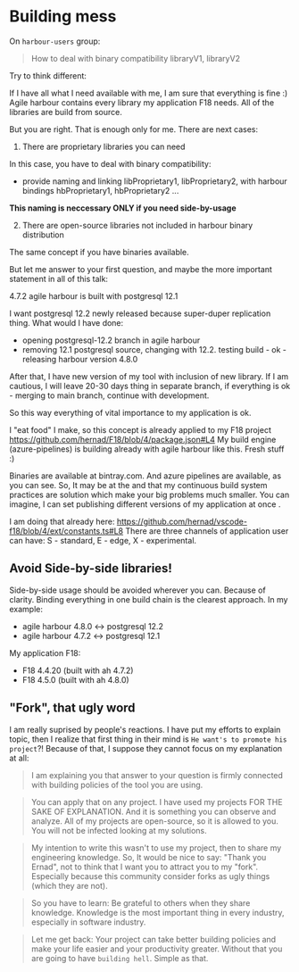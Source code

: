 Building mess
========================================

On `harbour-users` group:

> How to deal with binary compatibility libraryV1, libraryV2

Try to think different:

If I have all what I need available with me, I am sure that everything is fine :)
Agile harbour contains every library my application F18 needs. All of the libraries are build from source. 

But you are right. That is enough only for me. There are next cases:

1. There are proprietary libraries you can need

In this case, you have to deal with binary compatibility:
-  provide naming and linking  libProprietary1, libProprietary2, with harbour bindings hbProprietary1, hbProprietary2 ...

**This naming is neccessary ONLY if you need side-by-usage**

2. There are open-source libraries not included in harbour binary distribution

The same concept if you have binaries available.

But let me answer to your first question, and maybe the more important statement in all of this talk:

4.7.2 agile harbour is built with postgresql 12.1

I want postgresql 12.2 newly released because super-duper replication thing. What would I have done:

- opening postgresql-12.2 branch in agile harbour
- removing 12.1 postgresql source, changing with 12.2. testing build - ok - releasing harbour version 4.8.0

After that, I have new version of my tool with inclusion of new library.
If I am cautious, I will leave 20-30 days thing in separate branch, if everything is ok - merging to main branch, continue with development.

So this way everything of vital importance to my application is ok.

I "eat food" I make, so this concept is already applied to my F18 project https://github.com/hernad/F18/blob/4/package.json#L4
My build engine (azure-pipelines) is building already with agile harbour like this. Fresh stuff :)

Binaries are available at bintray.com. And azure pipelines are available, as you can see. 
So, It may be at the and that my continuous build system practices are solution which make your big problems much smaller.
You can imagine, I can set publishing different versions of my application at once .  

I am doing that already here: https://github.com/hernad/vscode-f18/blob/4/ext/constants.ts#L8
There are three channels of application user can have: S - standard, E - edge, X - experimental.

## Avoid Side-by-side libraries!

Side-by-side usage should be avoided wherever you can.
 Because of clarity. Binding everything in one build chain is the clearest approach.
In my example:

- agile harbour 4.8.0  <-> postgresql 12.2
- agile harbour 4.7.2  <-> postgresql 12.1

My application F18:

- F18 4.4.20 (built with ah 4.7.2)
- F18 4.5.0 (built with ah 4.8.0)


## "Fork", that ugly word

I am really suprised by people's reactions. I have put my efforts to explain topic, then I realize that first thing 
in their mind is `He want's to promote his project`?! Because of that, I suppose they cannot focus on my explanation at all:


> I am explaining you that  answer to your question is firmly connected with building policies of the tool you are using.

> You can apply that on any project. I have used my projects FOR THE SAKE OF EXPLANATION. And it is something you can observe and analyze. All of my projects are open-source, so it is allowed to you. You will not be infected looking at my solutions.

> My intention to write this wasn't to use my project, then to share my engineering knowledge. So, It would be nice to say: "Thank you Ernad", not to think that I want you to attract you to my "fork". Especially because this community consider forks as ugly things (which they are not).

> So you have to learn: Be grateful to others when they share knowledge. Knowledge is the most important thing in every industry, especially in software industry.

> Let me get back:  Your project can take better building policies and make your life easier and your productivity greater. Without that you are going to have `building hell`.
Simple as that.